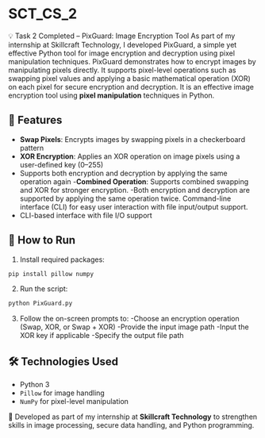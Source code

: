 # SCT_CS_2
💡 Task 2 Completed – PixGuard: Image Encryption Tool
As part of my internship at Skillcraft Technology, I developed PixGuard, a simple yet effective Python tool for image encryption and decryption using pixel manipulation techniques.
PixGuard demonstrates how to encrypt images by manipulating pixels directly. It supports pixel-level operations such as swapping pixel values and applying a basic mathematical operation (XOR) on each pixel for secure encryption and decryption. It is an effective image encryption tool using **pixel manipulation** techniques in Python.

## 🔐 Features

- **Swap Pixels**: Encrypts images by swapping pixels in a checkerboard pattern
- **XOR Encryption**: Applies an XOR operation on image pixels using a user-defined key (0–255)
- Supports both encryption and decryption by applying the same operation again
-**Combined Operation**: Supports combined swapping and XOR for stronger encryption.
-Both encryption and decryption are supported by applying the same operation twice.
Command-line interface (CLI) for easy user interaction with file input/output support.
- CLI-based interface with file I/O support

## 🚀 How to Run

1. Install required packages:
```bash
pip install pillow numpy
```

2. Run the script:
```bash
python PixGuard.py
```

3. Follow the on-screen prompts to:
-Choose an encryption operation (Swap, XOR, or Swap + XOR)
-Provide the input image path
-Input the XOR key if applicable
-Specify the output file path

## 🛠 Technologies Used

- Python 3
- `Pillow` for image handling
- `NumPy` for pixel-level manipulation


💼 Developed as part of my internship at **Skillcraft Technology** to strengthen skills in image processing, secure data handling, and Python programming.
